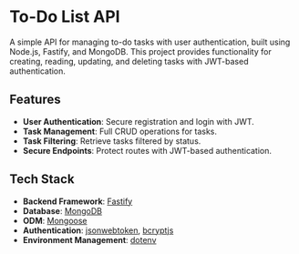 # To-Do List API

A simple API for managing to-do tasks with user authentication, built using Node.js, Fastify, and MongoDB. This project provides functionality for creating, reading, updating, and deleting tasks with JWT-based authentication.

## Features

- **User Authentication**: Secure registration and login with JWT.
- **Task Management**: Full CRUD operations for tasks.
- **Task Filtering**: Retrieve tasks filtered by status.
- **Secure Endpoints**: Protect routes with JWT-based authentication.

## Tech Stack

- **Backend Framework**: [Fastify](https://www.fastify.io/)
- **Database**: [MongoDB](https://www.mongodb.com/)
- **ODM**: [Mongoose](https://mongoosejs.com/)
- **Authentication**: [jsonwebtoken](https://www.npmjs.com/package/jsonwebtoken), [bcryptjs](https://www.npmjs.com/package/bcryptjs)
- **Environment Management**: [dotenv](https://www.npmjs.com/package/dotenv)
